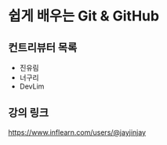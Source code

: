 # 쉽게 배우는 Git & GitHub

## 컨트리뷰터 목록

- 진유림
- 너구리
- DevLim

## 강의 링크
https://www.inflearn.com/users/@jayjinjay